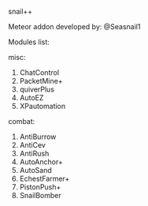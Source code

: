 snail++

Meteor addon developed by: @Seasnail1

Modules list:

misc:
1. ChatControl
2. PacketMine+
3. quiverPlus
4. AutoEZ
5. XPautomation

combat:
1. AntiBurrow
2. AntiCev
3. AntiRush
4. AutoAnchor+
5. AutoSand
6. EchestFarmer+
7. PistonPush+
8. SnailBomber
